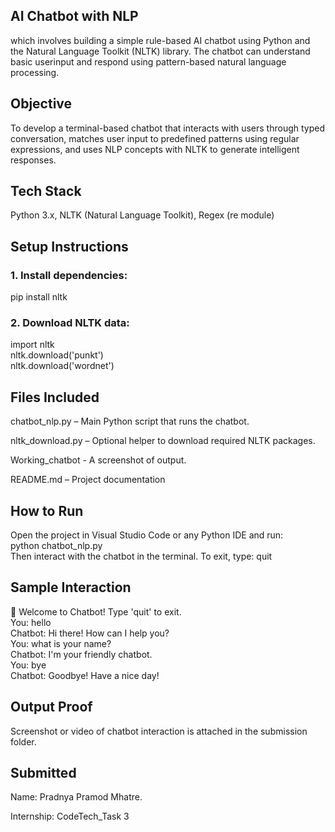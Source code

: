 ## AI Chatbot with NLP  


which involves building a simple rule-based AI chatbot using Python and the Natural Language Toolkit (NLTK) library. 
The chatbot can understand basic userinput and respond using pattern-based natural language processing. 

## Objective  
To develop a terminal-based chatbot that interacts with users through typed conversation, matches user input to predefined patterns using regular expressions, and uses NLP concepts 
with NLTK to generate intelligent responses. 

## Tech Stack  
Python 3.x, NLTK (Natural Language Toolkit), Regex (re module) 

## Setup Instructions


### 1. Install dependencies:  
pip install nltk  

### 2. Download NLTK data:  
import nltk  
nltk.download('punkt')  
nltk.download('wordnet') 

## Files Included  
chatbot_nlp.py – Main Python script that runs the chatbot.

nltk_download.py – Optional helper to download required NLTK packages.

Working_chatbot - A screenshot of output.

README.md – Project documentation 

## How to Run  
Open the project in Visual Studio Code or any Python IDE and run:  
python chatbot_nlp.py  
Then interact with the chatbot in the terminal. To exit, type: quit

## Sample Interaction  
🤖 Welcome to Chatbot! Type 'quit' to exit.  
You: hello  
Chatbot: Hi there! How can I help you?  
You: what is your name?  
Chatbot: I'm your friendly chatbot.  
You: bye  
Chatbot: Goodbye! Have a nice day!  

## Output Proof  
Screenshot or video of chatbot interaction is attached in the submission folder.  

## Submitted 
Name: Pradnya Pramod Mhatre.

Internship: CodeTech_Task 3  
